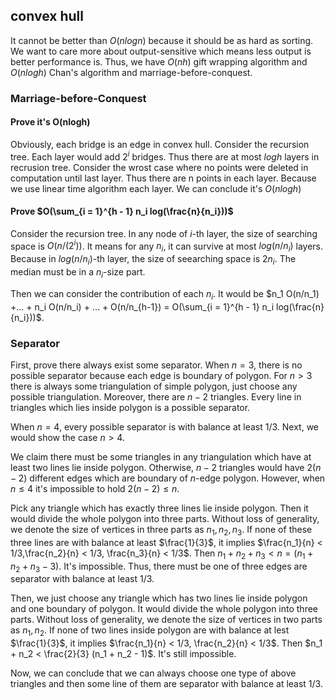 ## convex hull

It cannot be better than $O(nlogn)$ because it should be as hard as sorting. We want to care more about output-sensitive which means less output is better performance is. Thus, we have $O(nh)$ gift wrapping algorithm and $O(nlogh)$ Chan's algorithm and marriage-before-conquest.

### Marriage-before-Conquest

#### Prove it's O(nlogh)

Obviously, each bridge is an edge in convex hull. Consider the recursion tree. Each layer would add $2^i$ bridges. Thus there are at most $log h$ layers in recrusion tree. Consider the wrost case where no points were deleted in computation until last layer. Thus there are n points in each layer. Because we use linear time algorithm each layer. We can conclude it's $O(nlogh)$

#### Prove $O(\sum_{i = 1}^{h - 1} n_i log(\frac{n}{n_i}))$

Consider the recursion tree. In any node of $i$-th layer, the size of searching space is $O(n/(2^i))$. It means for any $n_i$, it can survive at most $log(n/n_i)$ layers. Because in $log(n/n_i)$-th layer, the size of seearching space is $2n_i$. The median must be in a $n_i$-size part.

Then we can consider the contribution of each $n_i$. It would be $n_1 O(n/n_1) +... + n_i O(n/n_i) + ... + O(n/n_{h-1}) = O(\sum_{i = 1}^{h - 1} n_i log(\frac{n}{n_i}))$.

### Separator

First, prove there always exist some separator. When $n = 3$, there is no possible separator because each edge is boundary of polygon. For $n > 3$ there is always some triangulation of simple polygon, just choose any possible triangulation. Moreover, there are $n - 2$ triangles. Every line in triangles which lies inside polygon is a possible separator.

When $n = 4$, every possible separator is with balance at least 1/3. Next, we would show the case $n > 4$.

We claim there must be some triangles in any triangulation which have at least two lines lie inside polygon. Otherwise, $n - 2$ triangles would have $2(n-2)$ different edges which are boundary of $n$-edge polygon. However, when $n \leq 4$ it's impossible to hold $2(n-2) \leq n$.

Pick any triangle which has exactly three lines lie inside polygon. Then it would divide the whole polygon into three parts. Without loss of generality, we denote the size of vertices in three parts as $n_1, n_2, n_3$. If none of these three lines are with balance at least $\frac{1}{3}$, it implies $\frac{n_1}{n} < 1/3,\frac{n_2}{n} < 1/3, \frac{n_3}{n} < 1/3$. Then $n_1 + n_2 + n_3 < n = (n_1 + n_2 + n_3 -3)$. It's impossible. Thus, there must be one of three edges are separator with balance at least 1/3.

Then, we just choose any triangle which has two lines lie inside polygon and one boundary of polygon. It would divide the whole polygon into three parts. Without loss of generality, we denote the size of vertices in two parts as $n_1, n_2$. If none of two lines inside polygon are with balance at lest $\frac{1}{3}$, it implies $\frac{n_1}{n} < 1/3, \frac{n_2}{n} < 1/3$. Then $n_1 + n_2 < \frac{2}{3} (n_1 + n_2 - 1)$. It's still impossible.

Now, we can conclude that we can always choose one type of above triangles and then some line of them are separator with balance at least 1/3.
